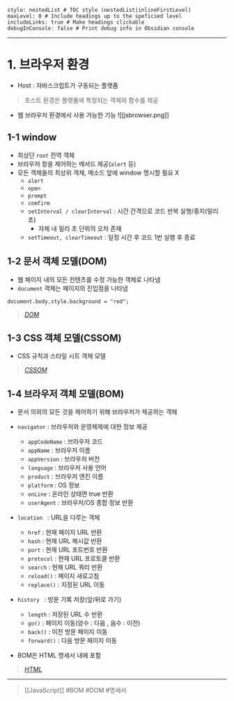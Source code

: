 ```table-of-contents
style: nestedList # TOC style (nestedList|inlineFirstLevel)
maxLevel: 0 # Include headings up to the speficied level
includeLinks: true # Make headings clickable
debugInConsole: false # Print debug info in Obsidian console
```
---
# 1. 브라우저 환경

-  Host : 자바스크립트가 구동되는 플랫폼
> 호스트 환경은 플랫폼에 특정되는 객체와 함수를 제공

- 웹 브라우저 환경에서 사용 가능한 기능
![[jsbrowser.png]]

## 1-1 window

- 최상단 `root` 전역 객체
- 브라우저 창을 제어하는 메서드 제공(`alert` 등)
- 모든 객체들의 최상위 객체, 메소드 앞에 window 명시할 필요 X
	- `alert`
	- `open`
	- `prompt`
	- `comfirm`
	- `setInterval / clearInterval` : 시간 간격으로 코드 반복 실행/중지(밀리 초)
		* 자체 내 밀리 초 단위의 오차 존재
	- `setTimeout, clearTimeout` : 일정 시간 후 코드 1번 실행 후 종료

## 1-2 문서 객체 모델(DOM)

- 웹 페이지 내의 모든 컨텐츠를 수정 가능한 객체로 나타냄
- `document` 객체는 페이지의 진입점을 나타냄
```
document.body.style.background = "red";
```

>*[DOM](https://dom.spec.whatwg.org/)*

## 1-3 CSS 객체 모델(CSSOM)

- CSS 규칙과 스타일 시트 객체 모델

>*[CSSOM](https://www.w3.org/TR/cssom-1/)*

## 1-4 브라우저 객체 모델(BOM)

- 문서 의외의 모든 것을 제어하기 위해 브라우저가 제공하는 객체

- `navigator` : 브라우저와 운영체제에 대한 정보 제공
	- `appCodeName` : 브라우저 코드
	- `appName` : 브라우저 이름
	- `appVersion` : 브라우저 버전 
	- `language` : 브라우저 사용 언어
	- `product` : 브라우저 엔진 이름
	- `platform` : OS 정보
	- `onLine` : 온라인 상태면 true 반환
	- `userAgent` : 브라우저/OS 종합 정보 반환

- `location ` : URL을 다루는 객체
	- `href` : 현재 페이지 URL 반환
	- `hash` : 현재 URL 해시값 반환
	- `port` : 현재 URL 포트번호 반환
	- `protocol` : 현재 URL 프로토콜 반환
	- `search` :  현재 URL 쿼리 반환
	- `reload()` : 페이지 새로고침
	- `replace()` : 지정된 URL 이동

- `history ` : 방문 기록 저장(앞/뒤로 가기)
	- `length` : 저장된 URL 수 반환
	- `go()` : 페이지 이동(양수 : 다음 , 음수 : 이전)
	- `back()` : 이전 방문 페이지 이동
	- `forward()` : 다음 방문 페이지 이동

- BOM은 HTML 명세서 내에 포함

>*[HTML](https://html.spec.whatwg.org/)*

---
>[[JavaScript]]
#BOM #DOM #명세서